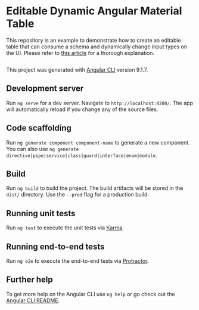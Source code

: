 # Editable Dynamic Angular Material Table

This repository is an example to demonstrate how to create an editable table that can consume a schema and dynamically change input types on the UI. Please refer to [this article](https://levelup.gitconnected.com/convert-a-form-image-to-an-html-form-using-amazon-textract-and-nodejs-d4d7c1a2b0c5) for a thorough explanation.

[![]()](https://youtu.be/sZ-2YYmNcRg)

This project was generated with [Angular CLI](https://github.com/angular/angular-cli) version 9.1.7.

## Development server

Run `ng serve` for a dev server. Navigate to `http://localhost:4200/`. The app will automatically reload if you change any of the source files.

## Code scaffolding

Run `ng generate component component-name` to generate a new component. You can also use `ng generate directive|pipe|service|class|guard|interface|enum|module`.

## Build

Run `ng build` to build the project. The build artifacts will be stored in the `dist/` directory. Use the `--prod` flag for a production build.

## Running unit tests

Run `ng test` to execute the unit tests via [Karma](https://karma-runner.github.io).

## Running end-to-end tests

Run `ng e2e` to execute the end-to-end tests via [Protractor](http://www.protractortest.org/).

## Further help

To get more help on the Angular CLI use `ng help` or go check out the [Angular CLI README](https://github.com/angular/angular-cli/blob/master/README.md).
